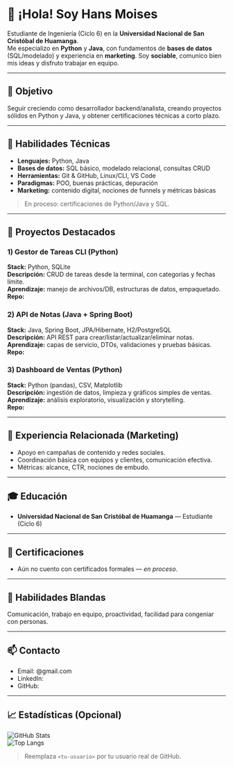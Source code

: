 # 👋 ¡Hola! Soy Hans Moises

Estudiante de Ingeniería (Ciclo 6) en la **Universidad Nacional de San Cristóbal de Huamanga**.  
Me especializo en **Python** y **Java**, con fundamentos de **bases de datos** (SQL/modelado) y experiencia en **marketing**. Soy **sociable**, comunico bien mis ideas y disfruto trabajar en equipo.

---

## 🎯 Objetivo
Seguir creciendo como desarrollador backend/analista, creando proyectos sólidos en Python y Java, y obtener certificaciones técnicas a corto plazo.

---

## 🧰 Habilidades Técnicas

- **Lenguajes:** Python, Java  
- **Bases de datos:** SQL básico, modelado relacional, consultas CRUD  
- **Herramientas:** Git & GitHub, Linux/CLI, VS Code  
- **Paradigmas:** POO, buenas prácticas, depuración  
- **Marketing:** contenido digital, nociones de funnels y métricas básicas

> En proceso: certificaciones de Python/Java y SQL.

---

## 🚀 Proyectos Destacados

### 1) Gestor de Tareas CLI (Python)
**Stack:** Python, SQLite  
**Descripción:** CRUD de tareas desde la terminal, con categorías y fechas límite.  
**Aprendizaje:** manejo de archivos/DB, estructuras de datos, empaquetado.  
**Repo:** <enlace-al-repositorio>

### 2) API de Notas (Java + Spring Boot)
**Stack:** Java, Spring Boot, JPA/Hibernate, H2/PostgreSQL  
**Descripción:** API REST para crear/listar/actualizar/eliminar notas.  
**Aprendizaje:** capas de servicio, DTOs, validaciones y pruebas básicas.  
**Repo:** <enlace-al-repositorio>

### 3) Dashboard de Ventas (Python)
**Stack:** Python (pandas), CSV, Matplotlib  
**Descripción:** ingestión de datos, limpieza y gráficos simples de ventas.  
**Aprendizaje:** análisis exploratorio, visualización y storytelling.  
**Repo:** <enlace-al-repositorio>

---

## 💼 Experiencia Relacionada (Marketing)
- Apoyo en campañas de contenido y redes sociales.  
- Coordinación básica con equipos y clientes, comunicación efectiva.  
- Métricas: alcance, CTR, nociones de embudo.

---

## 🎓 Educación
- **Universidad Nacional de San Cristóbal de Huamanga** — Estudiante (Ciclo 6)

---

## 📜 Certificaciones
- Aún no cuento con certificados formales — *en proceso*.

---

## 🤝 Habilidades Blandas
Comunicación, trabajo en equipo, proactividad, facilidad para congeniar con personas.

---

## 📫 Contacto
- Email: <tu-email>@gmail.com  
- LinkedIn: <tu-linkedin>  
- GitHub: <tu-usuario>

---

## 📈 Estadísticas (Opcional)

![GitHub Stats](https://github-readme-stats.vercel.app/api?username=<tu-usuario>&show_icons=true)  
![Top Langs](https://github-readme-stats.vercel.app/api/top-langs/?username=<tu-usuario>&layout=compact)

> Reemplaza `<tu-usuario>` por tu usuario real de GitHub.
